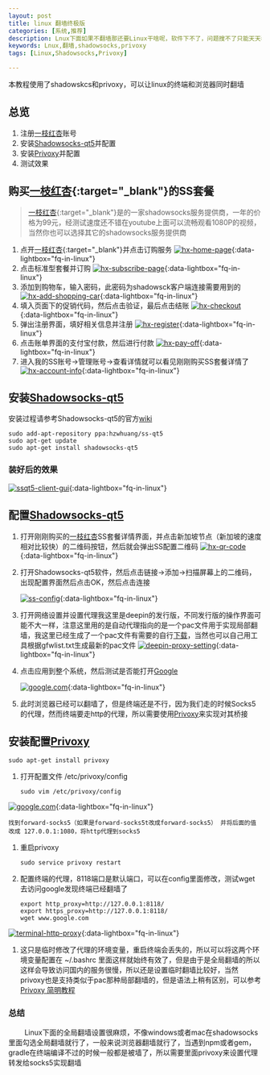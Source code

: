 ```yaml
---
layout: post
title: linux 翻墙终极版
categories: [系统,推荐]
description: Lnux下面如果不翻墙那还要Linux干啥呢，软件下不了，问题搜不了只能天天看百度新闻，那还不如退回windows玩儿游戏呢
keywords: Lnux,翻墙,shadowsocks,privoxy
tags: [Linux,Shadowsocks,Privoxy]

---
```

本教程使用了shadowskcs和privoxy，可以让linux的终端和浏览器同时翻墙

## 总览
1. 注册[一枝红杏][href1]账号
2. 安装[Shadowsocks-qt5][href2]并配置
3. 安装[Privoxy][href3]并配置
4. 测试效果

## 购买[一枝红杏][href1]{:target="_blank"}的SS套餐
>   [一枝红杏][href1]{:target="_blank"}是的一家shadowsocks服务提供商，一年的价格为99元，经测试速度还不错在youtube上面可以流畅观看1080P的视频，当然你也可以选择其它的shadowsocks服务提供商

1. 点开[一枝红杏][href1]{:target="_blank"}并点击订购服务
   [![hx-home-page][img1]][img1]{:data-lightbox="fq-in-linux"}
2. 点击标准型套餐并订购
    [![hx-subscribe-page][img2]][img2]{:data-lightbox="fq-in-linux"}
3. 添加到购物车，输入密码，此密码为shadowsck客户端连接需要用到的
    [![hx-add-shopping-car][img3]][img3]{:data-lightbox="fq-in-linux"}
4. 填入页面下的促销代码，然后点击验证，最后点击结账
    [![hx-checkout][img4]][img4]{:data-lightbox="fq-in-linux"}
5. 弹出注册界面，填好相关信息并注册
    [![hx-register][img5]][img5]{:data-lightbox="fq-in-linux"}
6. 点击账单界面的支付宝付款，然后进行付款
    [![hx-pay-off][img6]][img6]{:data-lightbox="fq-in-linux"}
7. 进入我的SS账号->管理账号->查看详情就可以看见刚刚购买SS套餐详情了
    [![hx-account-info][img7]][img7]{:data-lightbox="fq-in-linux"}

## 安装[Shadowsocks-qt5][href2]
安装过程请参考Shadowsocks-qt5的官方[wiki][href4]

```
sudo add-apt-repository ppa:hzwhuang/ss-qt5
sudo apt-get update
sudo apt-get install shadowsocks-qt5
```


### 装好后的效果
[![ssqt5-client-gui][img8]][img8]{:data-lightbox="fq-in-linux"}

## 配置[Shadowsocks-qt5][href2]
1. 打开刚刚购买的[一枝红杏][href1]SS套餐详情界面，并点击新加坡节点（新加坡的速度相对比较快）的二维码按钮，然后就会弹出SS配置二维码
[![hx-qr-code][img9]][img9]{:data-lightbox="fq-in-linux"}

1. 打开Shadowsocks-qt5软件，然后点击链接->添加->扫描屏幕上的二维码，出现配置界面然后点击OK，然后点击连接

    [![ss-config][img10]][img10]{:data-lightbox="fq-in-linux"}

1. 打开网络设置并设置代理我这里是deepin的发行版，不同发行版的操作界面可能不大一样，注意这里用的是自动代理指向的是一个pac文件用于实现局部翻墙，我这里已经生成了一个pac文件有需要的自行[下载][file1]，当然也可以自己用工具根据gfwlist.txt生成最新的pac文件
    [![deepin-proxy-setting][img11]][img11]{:data-lightbox="fq-in-linux"}

1. 点击应用到整个系统，然后测试是否能打开[Google][href5]

    [![google.com][img12]][img12]{:data-lightbox="fq-in-linux"}

1. 此时浏览器已经可以翻墙了，但是终端还是不行，因为我们走的时候Socks5的代理，然而终端要走http的代理，所以需要使用[Privoxy][href3]来实现对其桥接

## 安装配置[Privoxy][href3]
```
sudo apt-get install privoxy
```
1. 打开配置文件 /etc/privoxy/config

    ```
    sudo vim /etc/privoxy/config
    ```
  [![google.com][img13]][img13]{:data-lightbox="fq-in-linux"}

    找到forward-socks5（如果是forward-socks5t改成forward-socks5） 并将后面的值改成 127.0.0.1:1080，将http代理到socks5

1. 重启privoxy
    ```
    sudo service privoxy restart
    ```

1. 配置终端的代理，8118端口是默认端口，可以在config里面修改，测试wget去访问google发现终端已经翻墙了
    ```
    export http_proxy=http://127.0.0.1:8118/
    export https_proxy=http://127.0.0.1:8118/
    wget www.google.com
    ```
  [![terminal-http-proxy][img14]][img14]{:data-lightbox="fq-in-linux"}

1. 这只是临时修改了代理的环境变量，重启终端会丢失的，所以可以将这两个环境变量配置在 ~/.bashrc 里面这样就始终有效了，但是由于是全局翻墙的所以这样会导致访问国内的服务很慢，所以还是设置临时翻墙比较好，当然 privoxy也是支持类似于pac那种局部翻墙的，但是语法上稍有区别，可以参考[Privoxy 简明教程][href6]

### 总结
  　　 Linux下面的全局翻墙设置很麻烦，不像windows或者mac在shadowsocks里面勾选全局翻墙就行了，一般来说浏览器翻墙就行了，当遇到npm或者gem，gradle在终端编译不过的时候一般都是被墙了，所以需要里面privoxy来设置代理转发给socks5实现翻墙
    

[href1]: http://order.yizhihongxing2018.com/aff.php?aff=1943
[href2]: https://github.com/shadowsocks/shadowsocks-qt5
[href3]: http://www.privoxy.org/
[href4]: https://github.com/shadowsocks/shadowsocks-qt5/wiki/%E5%AE%89%E8%A3%85%E6%8C%87%E5%8D%97
[href5]: https://google.com
[href6]: https://www.zfanw.com/blog/privoxy-tutorial.html

[img1]: /images/post/tutorial/hx-home-page.png
[img2]: /images/post/tutorial/hx-subscribe-page.png
[img3]: /images/post/tutorial/hx-add-shopping-car.png
[img4]: /images/post/tutorial/hx-checkout.png
[img5]: /images/post/tutorial/hx-register.png
[img6]: /images/post/tutorial/hx-pay-off.png
[img7]: /images/post/tutorial/hx-account-info.png
[img8]: /images/post/tutorial/ssqt5-client-gui.png
[img9]: /images/post/tutorial/hx-qr-code.png
[img10]: /images/post/tutorial/ss-config.png
[img11]: /images/post/tutorial/deepin-proxy-setting.png
[img12]: /images/post/tutorial/google.com.png
[img13]: /images/post/tutorial/vim-privoxy-config.png
[img14]: /images/post/tutorial/terminal-http-proxy.png


[file1]: /files/autoproxy.pac
